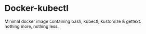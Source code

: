 # Docker-kubectl

Minimal docker image containing bash, kubectl, kustomize & gettext. nothing more, nothing less.
